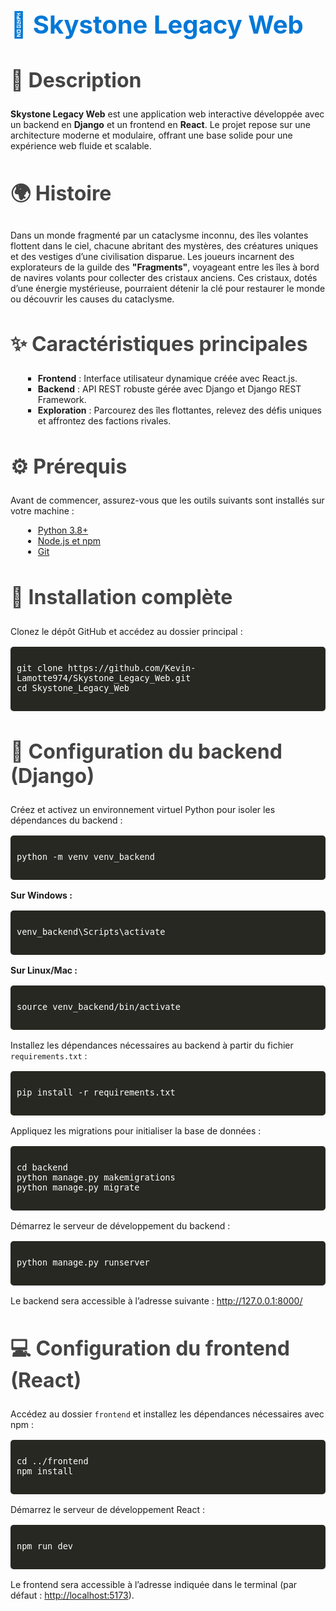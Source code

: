 <h1 style="color: #0078D7; font-size: 2.5rem; border-bottom: none !important;">🌟 Skystone Legacy Web</h1>

<h2 style="color: #444; font-size: 2rem;">📝 Description</h2>
<p>
  <strong>Skystone Legacy Web</strong> est une application web interactive développée avec un backend en 
  <strong>Django</strong> et un frontend en <strong>React</strong>. Le projet repose sur une architecture moderne 
  et modulaire, offrant une base solide pour une expérience web fluide et scalable.
</p>

<h2 style="color: #444; font-size: 2rem;">🌍 Histoire</h2>
<p>
  Dans un monde fragmenté par un cataclysme inconnu, des îles volantes flottent dans le ciel, chacune abritant des mystères, des créatures uniques et des vestiges d’une civilisation disparue. 
  Les joueurs incarnent des explorateurs de la guilde des <strong>"Fragments"</strong>, voyageant entre les îles à bord de navires volants pour collecter des cristaux anciens. Ces cristaux, dotés d’une énergie mystérieuse, pourraient détenir la clé pour restaurer le monde ou découvrir les causes du cataclysme.
</p>

<h2 style="color: #444; font-size: 2rem;">✨ Caractéristiques principales</h2>
<ul style="list-style-type: square; margin-left: 20px;">
  <li><strong>Frontend</strong> : Interface utilisateur dynamique créée avec React.js.</li>
  <li><strong>Backend</strong> : API REST robuste gérée avec Django et Django REST Framework.</li>
  <li><strong>Exploration</strong> : Parcourez des îles flottantes, relevez des défis uniques et affrontez des factions rivales.</li>
</ul>

<h2 style="color: #444; font-size: 2rem;">⚙️ Prérequis</h2>
<p>Avant de commencer, assurez-vous que les outils suivants sont installés sur votre machine :</p>
<ul style="list-style-type: disc; margin-left: 20px;">
  <li><a href="https://www.python.org/downloads/">Python 3.8+</a></li>
  <li><a href="https://nodejs.org/">Node.js et npm</a></li>
  <li><a href="https://git-scm.com/">Git</a></li>
</ul>

<h2 style="color: #444; font-size: 2rem;">🚀 Installation complète</h2>
<p>Clonez le dépôt GitHub et accédez au dossier principal :</p>
<pre style="background: #272822; color: #fff; padding: 10px; border-radius: 5px; font-size: 1rem;">
<code>
git clone https://github.com/Kevin-Lamotte974/Skystone_Legacy_Web.git
cd Skystone_Legacy_Web
</code>
</pre>

<h2 style="color: #444; font-size: 2rem;">🔧 Configuration du backend (Django)</h2>
<p>Créez et activez un environnement virtuel Python pour isoler les dépendances du backend :</p>
<pre style="background: #272822; color: #fff; padding: 10px; border-radius: 5px; font-size: 1rem;">
<code>
python -m venv venv_backend
</code>
</pre>
<p><strong>Sur Windows :</strong></p>
<pre style="background: #272822; color: #fff; padding: 10px; border-radius: 5px; font-size: 1rem;">
<code>
venv_backend\Scripts\activate
</code>
</pre>
<p><strong>Sur Linux/Mac :</strong></p>
<pre style="background: #272822; color: #fff; padding: 10px; border-radius: 5px; font-size: 1rem;">
<code>
source venv_backend/bin/activate
</code>
</pre>

<p>Installez les dépendances nécessaires au backend à partir du fichier <code>requirements.txt</code> :</p>
<pre style="background: #272822; color: #fff; padding: 10px; border-radius: 5px; font-size: 1rem;">
<code>
pip install -r requirements.txt
</code>
</pre>

<p>Appliquez les migrations pour initialiser la base de données :</p>
<pre style="background: #272822; color: #fff; padding: 10px; border-radius: 5px; font-size: 1rem;">
<code>
cd backend
python manage.py makemigrations
python manage.py migrate
</code>
</pre>

<p>Démarrez le serveur de développement du backend :</p>
<pre style="background: #272822; color: #fff; padding: 10px; border-radius: 5px; font-size: 1rem;">
<code>
python manage.py runserver
</code>
</pre>

<p>Le backend sera accessible à l’adresse suivante : <a href="http://127.0.0.1:8000/">http://127.0.0.1:8000/</a></p>

<h2 style="color: #444; font-size: 2rem;">💻 Configuration du frontend (React)</h2>
<p>Accédez au dossier <code>frontend</code> et installez les dépendances nécessaires avec npm :</p>
<pre style="background: #272822; color: #fff; padding: 10px; border-radius: 5px; font-size: 1rem;">
<code>
cd ../frontend
npm install
</code>
</pre>

<p>Démarrez le serveur de développement React :</p>
<pre style="background: #272822; color: #fff; padding: 10px; border-radius: 5px; font-size: 1rem;">
<code>
npm run dev
</code>
</pre>

<p>Le frontend sera accessible à l’adresse indiquée dans le terminal (par défaut : <a href="http://localhost:5173">http://localhost:5173</a>).</p>

